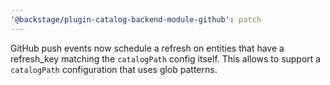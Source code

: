 ```yaml
---
'@backstage/plugin-catalog-backend-module-github': patch
---
```


GitHub push events now schedule a refresh on entities that have a refresh_key matching the `catalogPath` config itself.
This allows to support a `catalogPath` configuration that uses glob patterns.
